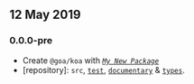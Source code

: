 ## 12 May 2019

### 0.0.0-pre

- Create `@goa/koa` with _[`My New Package`](https://mnpjs.org)_
- [repository]: `src`, [`test`](https://contexttesting.com), [`documentary`](https://readme.page) & [`types`](https://typedef.page).